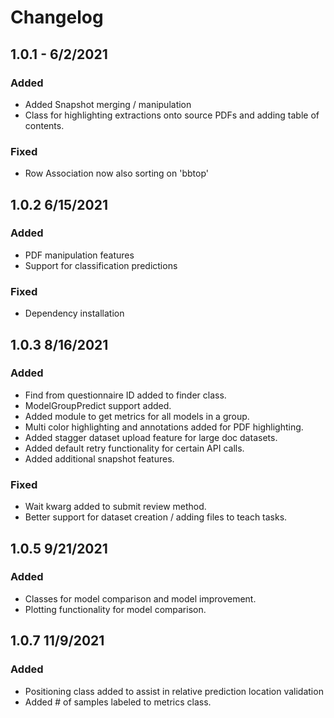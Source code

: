 # Changelog

## 1.0.1 - 6/2/2021

### Added
* Added Snapshot merging / manipulation
* Class for highlighting extractions onto source PDFs and adding table of contents.

### Fixed
* Row Association now also sorting on 'bbtop'

## 1.0.2 6/15/2021

### Added
* PDF manipulation features
* Support for classification predictions

### Fixed
* Dependency installation


## 1.0.3 8/16/2021

### Added
* Find from questionnaire ID added to finder class.
* ModelGroupPredict support added.
* Added module to get metrics for all models in a group.
* Multi color highlighting and annotations added for PDF highlighting.
* Added stagger dataset upload feature for large doc datasets.
* Added default retry functionality for certain API calls.
* Added additional snapshot features.

### Fixed
* Wait kwarg added to submit review method.
* Better support for dataset creation / adding files to teach tasks.

## 1.0.5 9/21/2021

### Added
* Classes for model comparison and model improvement.
* Plotting functionality for model comparison.

## 1.0.7 11/9/2021

### Added
* Positioning class added to assist in relative prediction location validation
* Added # of samples labeled to metrics class.
